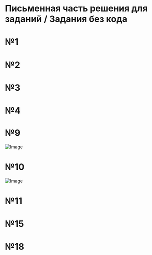# Письменная часть решения для заданий / Задания без кода
# №1

# №2

# №3

# №4

# №9
![Image](https://github.com/user-attachments/assets/9f6d8931-7638-4f77-ad98-78e40d43a290)
# №10
![Image](https://github.com/user-attachments/assets/60943519-918c-45d1-a4bb-13c44cb66fb2)
# №11

# №15

# №18


